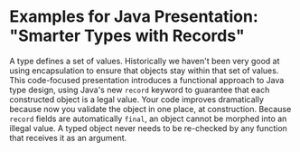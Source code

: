 # Examples for Java Presentation: "Smarter Types with Records"

A type defines a set of values. Historically we haven't been very good at using
encapsulation to ensure that objects stay within that set of values. This
code-focused presentation introduces a functional approach to Java type design,
using Java's new `record` keyword to guarantee that each constructed object is a
legal value. Your code improves dramatically because now you validate the object
in one place, at construction. Because `record` fields are automatically
`final`, an object cannot be morphed into an illegal value. A typed object
never needs to be re-checked by any function that receives it as an argument.

